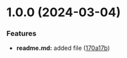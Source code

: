# 1.0.0 (2024-03-04)


### Features

* **readme.md:** added file ([170a17b](https://github.com/mobyzova/git-extended/commit/170a17bd8a6fa70320c40e9ec054b9fc58465118))




